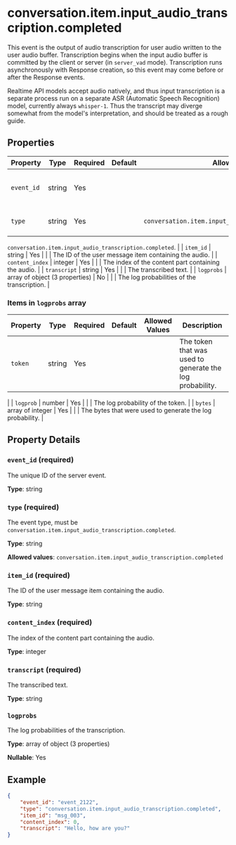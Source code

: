 # conversation.item.input_audio_transcription.completed

This event is the output of audio transcription for user audio written to the 
user audio buffer. Transcription begins when the input audio buffer is 
committed by the client or server (in `server_vad` mode). Transcription runs 
asynchronously with Response creation, so this event may come before or after 
the Response events.

Realtime API models accept audio natively, and thus input transcription is a 
separate process run on a separate ASR (Automatic Speech Recognition) model, 
currently always `whisper-1`. Thus the transcript may diverge somewhat from 
the model's interpretation, and should be treated as a rough guide.


## Properties

| Property | Type | Required | Default | Allowed Values | Description |
| -------- | ---- | -------- | ------- | -------------- | ----------- |
| `event_id` | string | Yes |  |  | The unique ID of the server event. |
| `type` | string | Yes |  | `conversation.item.input_audio_transcription.completed` | The event type, must be
`conversation.item.input_audio_transcription.completed`.
 |
| `item_id` | string | Yes |  |  | The ID of the user message item containing the audio. |
| `content_index` | integer | Yes |  |  | The index of the content part containing the audio. |
| `transcript` | string | Yes |  |  | The transcribed text. |
| `logprobs` | array of object (3 properties) | No |  |  | The log probabilities of the transcription. |


### Items in `logprobs` array

| Property | Type | Required | Default | Allowed Values | Description |
| -------- | ---- | -------- | ------- | -------------- | ----------- |
| `token` | string | Yes |  |  | The token that was used to generate the log probability.
 |
| `logprob` | number | Yes |  |  | The log probability of the token.
 |
| `bytes` | array of integer | Yes |  |  | The bytes that were used to generate the log probability.
 |

## Property Details

### `event_id` (required)

The unique ID of the server event.

**Type**: string

### `type` (required)

The event type, must be
`conversation.item.input_audio_transcription.completed`.


**Type**: string

**Allowed values**: `conversation.item.input_audio_transcription.completed`

### `item_id` (required)

The ID of the user message item containing the audio.

**Type**: string

### `content_index` (required)

The index of the content part containing the audio.

**Type**: integer

### `transcript` (required)

The transcribed text.

**Type**: string

### `logprobs`

The log probabilities of the transcription.

**Type**: array of object (3 properties)

**Nullable**: Yes

## Example

```json
{
    "event_id": "event_2122",
    "type": "conversation.item.input_audio_transcription.completed",
    "item_id": "msg_003",
    "content_index": 0,
    "transcript": "Hello, how are you?"
}

```

